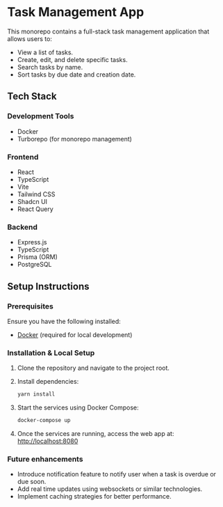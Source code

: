 # Task Management App

This monorepo contains a full-stack task management application that allows users to:

- View a list of tasks.
- Create, edit, and delete specific tasks.
- Search tasks by name.
- Sort tasks by due date and creation date.

## Tech Stack

### Development Tools

- Docker
- Turborepo (for monorepo management)

### Frontend

- React
- TypeScript
- Vite
- Tailwind CSS
- Shadcn UI
- React Query

### Backend

- Express.js
- TypeScript
- Prisma (ORM)
- PostgreSQL

## Setup Instructions

### Prerequisites

Ensure you have the following installed:

- [Docker](https://docs.docker.com/desktop/) (required for local development)

### Installation & Local Setup

1. Clone the repository and navigate to the project root.

2. Install dependencies:

   ```bash
   yarn install
   ```

3. Start the services using Docker Compose:

   ```bash
   docker-compose up
   ```

4. Once the services are running, access the web app at: [http://localhost:8080](http://localhost:8080)

### Future enhancements

- Introduce notification feature to notify user when a task is overdue or due soon.
- Add real time updates using websockets or similar technologies.
- Implement caching strategies for better performance.
